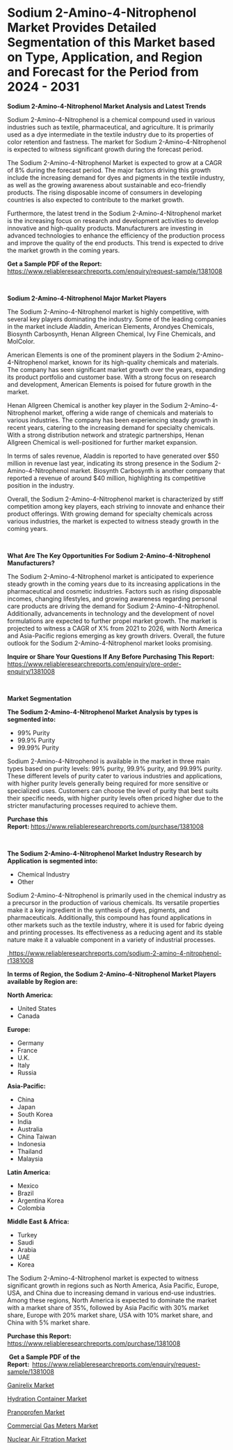 <p><h1>Sodium 2-Amino-4-Nitrophenol Market Provides Detailed Segmentation of this Market based on Type, Application, and Region and Forecast for the Period from 2024 - 2031</h1></p><p><strong>Sodium 2-Amino-4-Nitrophenol Market Analysis and Latest Trends</strong></p>
<p><p>Sodium 2-Amino-4-Nitrophenol is a chemical compound used in various industries such as textile, pharmaceutical, and agriculture. It is primarily used as a dye intermediate in the textile industry due to its properties of color retention and fastness. The market for Sodium 2-Amino-4-Nitrophenol is expected to witness significant growth during the forecast period.</p><p>The Sodium 2-Amino-4-Nitrophenol Market is expected to grow at a CAGR of 8% during the forecast period. The major factors driving this growth include the increasing demand for dyes and pigments in the textile industry, as well as the growing awareness about sustainable and eco-friendly products. The rising disposable income of consumers in developing countries is also expected to contribute to the market growth.</p><p>Furthermore, the latest trend in the Sodium 2-Amino-4-Nitrophenol market is the increasing focus on research and development activities to develop innovative and high-quality products. Manufacturers are investing in advanced technologies to enhance the efficiency of the production process and improve the quality of the end products. This trend is expected to drive the market growth in the coming years.</p></p>
<p><strong>Get a Sample PDF of the Report:&nbsp;</strong> <a href="https://www.reliableresearchreports.com/enquiry/request-sample/1381008">https://www.reliableresearchreports.com/enquiry/request-sample/1381008</a></p>
<p>&nbsp;</p>
<p><strong>Sodium 2-Amino-4-Nitrophenol Major Market Players</strong></p>
<p><p>The Sodium 2-Amino-4-Nitrophenol market is highly competitive, with several key players dominating the industry. Some of the leading companies in the market include Aladdin, American Elements, Arondyes Chemicals, Biosynth Carbosynth, Henan Allgreen Chemical, Ivy Fine Chemicals, and MolColor.</p><p>American Elements is one of the prominent players in the Sodium 2-Amino-4-Nitrophenol market, known for its high-quality chemicals and materials. The company has seen significant market growth over the years, expanding its product portfolio and customer base. With a strong focus on research and development, American Elements is poised for future growth in the market.</p><p>Henan Allgreen Chemical is another key player in the Sodium 2-Amino-4-Nitrophenol market, offering a wide range of chemicals and materials to various industries. The company has been experiencing steady growth in recent years, catering to the increasing demand for specialty chemicals. With a strong distribution network and strategic partnerships, Henan Allgreen Chemical is well-positioned for further market expansion.</p><p>In terms of sales revenue, Aladdin is reported to have generated over $50 million in revenue last year, indicating its strong presence in the Sodium 2-Amino-4-Nitrophenol market. Biosynth Carbosynth is another company that reported a revenue of around $40 million, highlighting its competitive position in the industry.</p><p>Overall, the Sodium 2-Amino-4-Nitrophenol market is characterized by stiff competition among key players, each striving to innovate and enhance their product offerings. With growing demand for specialty chemicals across various industries, the market is expected to witness steady growth in the coming years.</p></p>
<p>&nbsp;</p>
<p><strong>What Are The Key Opportunities For Sodium 2-Amino-4-Nitrophenol Manufacturers?</strong></p>
<p><p>The Sodium 2-Amino-4-Nitrophenol market is anticipated to experience steady growth in the coming years due to its increasing applications in the pharmaceutical and cosmetic industries. Factors such as rising disposable incomes, changing lifestyles, and growing awareness regarding personal care products are driving the demand for Sodium 2-Amino-4-Nitrophenol. Additionally, advancements in technology and the development of novel formulations are expected to further propel market growth. The market is projected to witness a CAGR of X% from 2021 to 2026, with North America and Asia-Pacific regions emerging as key growth drivers. Overall, the future outlook for the Sodium 2-Amino-4-Nitrophenol market looks promising.</p></p>
<p><strong>Inquire or Share Your Questions If Any Before Purchasing This Report:</strong> <a href="https://www.reliableresearchreports.com/enquiry/pre-order-enquiry/1381008">https://www.reliableresearchreports.com/enquiry/pre-order-enquiry/1381008</a></p>
<p>&nbsp;</p>
<p><strong>Market Segmentation</strong></p>
<p><strong>The Sodium 2-Amino-4-Nitrophenol Market Analysis by types is segmented into:</strong></p>
<p><ul><li>99% Purity</li><li>99.9% Purity</li><li>99.99% Purity</li></ul></p>
<p><p>Sodium 2-Amino-4-Nitrophenol is available in the market in three main types based on purity levels: 99% purity, 99.9% purity, and 99.99% purity. These different levels of purity cater to various industries and applications, with higher purity levels generally being required for more sensitive or specialized uses. Customers can choose the level of purity that best suits their specific needs, with higher purity levels often priced higher due to the stricter manufacturing processes required to achieve them.</p></p>
<p><strong>Purchase this Report:&nbsp;</strong><a href="https://www.reliableresearchreports.com/purchase/1381008">https://www.reliableresearchreports.com/purchase/1381008</a></p>
<p>&nbsp;</p>
<p><strong>The Sodium 2-Amino-4-Nitrophenol Market Industry Research by Application is segmented into:</strong></p>
<p><ul><li>Chemical Industry</li><li>Other</li></ul></p>
<p><p>Sodium 2-Amino-4-Nitrophenol is primarily used in the chemical industry as a precursor in the production of various chemicals. Its versatile properties make it a key ingredient in the synthesis of dyes, pigments, and pharmaceuticals. Additionally, this compound has found applications in other markets such as the textile industry, where it is used for fabric dyeing and printing processes. Its effectiveness as a reducing agent and its stable nature make it a valuable component in a variety of industrial processes.</p></p>
<p><a href="https://www.reliableresearchreports.com/sodium-2-amino-4-nitrophenol-r1381008">&nbsp;https://www.reliableresearchreports.com/sodium-2-amino-4-nitrophenol-r1381008</a></p>
<p><strong>In terms of Region, the Sodium 2-Amino-4-Nitrophenol Market Players available by Region are:</strong></p>
<p>
    <p> <strong> North America: </strong>
        <ul>
            <li>United States</li>
            <li>Canada</li>
        </ul>
        </p> 
    <p> <strong> Europe: </strong>
        <ul>
            <li>Germany</li>
            <li>France</li>
            <li>U.K.</li>
            <li>Italy</li>
            <li>Russia</li>
        </ul>
        </p> 
    <p> <strong> Asia-Pacific: </strong>
        <ul>
            <li>China</li>
            <li>Japan</li>
            <li>South Korea</li>
            <li>India</li>
            <li>Australia</li>
            <li>China Taiwan</li>
            <li>Indonesia</li>
            <li>Thailand</li>
            <li>Malaysia</li>
        </ul>
        </p> 
    <p> <strong> Latin America: </strong>
        <ul>
            <li>Mexico</li>
            <li>Brazil</li>
            <li>Argentina Korea</li>
            <li>Colombia</li>
        </ul>
        </p> 
    <p> <strong> Middle East & Africa: </strong>
        <ul>
            <li>Turkey</li>
            <li>Saudi</li>
            <li>Arabia</li>
            <li>UAE</li>
            <li>Korea</li>
        </ul>
    </p>
    </p>
<p><p>The Sodium 2-Amino-4-Nitrophenol market is expected to witness significant growth in regions such as North America, Asia Pacific, Europe, USA, and China due to increasing demand in various end-use industries. Among these regions, North America is expected to dominate the market with a market share of 35%, followed by Asia Pacific with 30% market share, Europe with 20% market share, USA with 10% market share, and China with 5% market share.</p></p>
<p><strong>Purchase this Report: </strong><a href="https://www.reliableresearchreports.com/purchase/1381008">https://www.reliableresearchreports.com/purchase/1381008</a></p>
<p>&nbsp;<strong>Get a Sample PDF of the Report:&nbsp;&nbsp;</strong><a href="https://www.reliableresearchreports.com/enquiry/request-sample/1381008">https://www.reliableresearchreports.com/enquiry/request-sample/1381008</a></p>
<p><strong></strong></p>
<p><p><a href="https://issuu.com/reportprime-2/docs/ganirelix-market-size-2030.pptx">Ganirelix Market</a></p><p><a href="https://www.linkedin.com/pulse/hydration-container-market-share-analysis-growth-trends-ltozf?trackingId=cSXuTnFN0VMAM5aylXmenQ%3D%3D">Hydration Container Market</a></p><p><a href="https://issuu.com/reportprime-2/docs/pranoprofen-market-size-2030.pptx">Pranoprofen Market</a></p><p><a href="https://www.linkedin.com/pulse/global-commercial-gas-meters-market-sector-types-applications-jpv9f?trackingId=QNi%2FfPTmJChMkK65MWC1LA%3D%3D">Commercial Gas Meters Market</a></p><p><a href="https://github.com/hannahforsyth9786/Market-Research-Report-List-1/blob/main/nuclear-air-fitration-market.md">Nuclear Air Fitration Market</a></p></p>